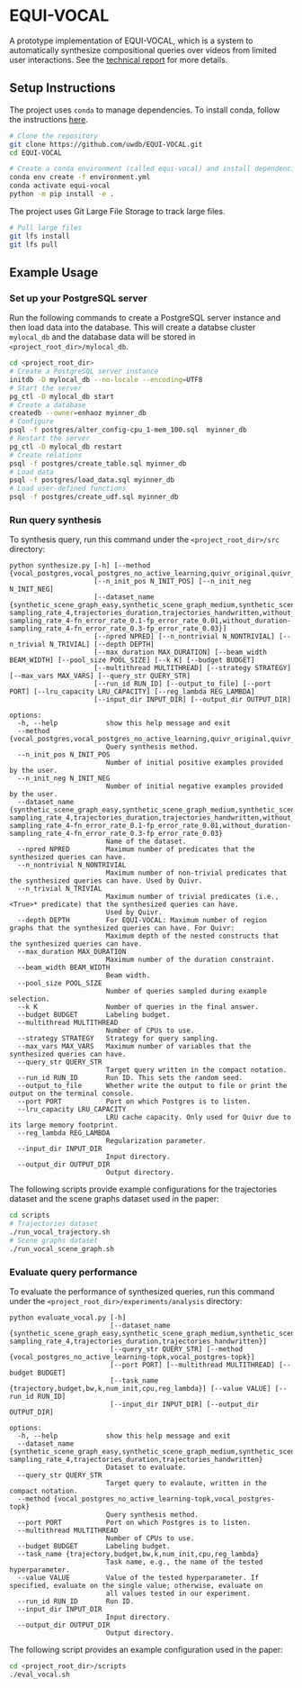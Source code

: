 # EQUI-VOCAL

A prototype implementation of EQUI-VOCAL, which is a system to automatically synthesize compositional queries over videos from limited user interactions. See the [technical report](https://arxiv.org/abs/2301.00929) for more details.

## Setup Instructions

The project uses `conda` to manage dependencies. To install conda, follow the instructions [here](https://docs.conda.io/projects/conda/en/latest/user-guide/install/).

```sh
# Clone the repository
git clone https://github.com/uwdb/EQUI-VOCAL.git
cd EQUI-VOCAL

# Create a conda environment (called equi-vocal) and install dependencies
conda env create -f environment.yml
conda activate equi-vocal
python -m pip install -e .
```

The project uses Git Large File Storage to track large files.

```sh
# Pull large files
git lfs install
git lfs pull
```

## Example Usage

### Set up your PostgreSQL server
Run the following commands to create a PostgreSQL server instance and then load data into the database. This will create a databse cluster `mylocal_db` and the database data will be stored in `<project_root_dir>/mylocal_db`.

```sh
cd <project_root_dir>
# Create a PostgreSQL server instance
initdb -D mylocal_db --no-locale --encoding=UTF8
# Start the server
pg_ctl -D mylocal_db start
# Create a database
createdb --owner=enhaoz myinner_db
# Configure
psql -f postgres/alter_config-cpu_1-mem_100.sql  myinner_db
# Restart the server
pg_ctl -D mylocal_db restart
# Create relations
psql -f postgres/create_table.sql myinner_db
# Load data
psql -f postgres/load_data.sql myinner_db
# Load user-defined functions
psql -f postgres/create_udf.sql myinner_db
```

### Run query synthesis
To synthesis query, run this command under the `<project_root_dir>/src` directory:

```buildoutcfg
python synthesize.py [-h] [--method {vocal_postgres,vocal_postgres_no_active_learning,quivr_original,quivr_original_no_kleene}]
                     [--n_init_pos N_INIT_POS] [--n_init_neg N_INIT_NEG]
                     [--dataset_name {synthetic_scene_graph_easy,synthetic_scene_graph_medium,synthetic_scene_graph_hard,without_duration-sampling_rate_4,trajectories_duration,trajectories_handwritten,without_duration-sampling_rate_4-fn_error_rate_0.1-fp_error_rate_0.01,without_duration-sampling_rate_4-fn_error_rate_0.3-fp_error_rate_0.03}]
                     [--npred NPRED] [--n_nontrivial N_NONTRIVIAL] [--n_trivial N_TRIVIAL] [--depth DEPTH]
                     [--max_duration MAX_DURATION] [--beam_width BEAM_WIDTH] [--pool_size POOL_SIZE] [--k K] [--budget BUDGET]
                     [--multithread MULTITHREAD] [--strategy STRATEGY] [--max_vars MAX_VARS] [--query_str QUERY_STR]
                     [--run_id RUN_ID] [--output_to_file] [--port PORT] [--lru_capacity LRU_CAPACITY] [--reg_lambda REG_LAMBDA]
                     [--input_dir INPUT_DIR] [--output_dir OUTPUT_DIR]

options:
  -h, --help            show this help message and exit
  --method {vocal_postgres,vocal_postgres_no_active_learning,quivr_original,quivr_original_no_kleene}
                        Query synthesis method.
  --n_init_pos N_INIT_POS
                        Number of initial positive examples provided by the user.
  --n_init_neg N_INIT_NEG
                        Number of initial negative examples provided by the user.
  --dataset_name {synthetic_scene_graph_easy,synthetic_scene_graph_medium,synthetic_scene_graph_hard,without_duration-sampling_rate_4,trajectories_duration,trajectories_handwritten,without_duration-sampling_rate_4-fn_error_rate_0.1-fp_error_rate_0.01,without_duration-sampling_rate_4-fn_error_rate_0.3-fp_error_rate_0.03}
                        Name of the dataset.
  --npred NPRED         Maximum number of predicates that the synthesized queries can have.
  --n_nontrivial N_NONTRIVIAL
                        Maximum number of non-trivial predicates that the synthesized queries can have. Used by Quivr.
  --n_trivial N_TRIVIAL
                        Maximum number of trivial predicates (i.e., <True>* predicate) that the synthesized queries can have.
                        Used by Quivr.
  --depth DEPTH         For EQUI-VOCAL: Maximum number of region graphs that the synthesized queries can have. For Quivr:
                        Maximum depth of the nested constructs that the synthesized queries can have.
  --max_duration MAX_DURATION
                        Maximum number of the duration constraint.
  --beam_width BEAM_WIDTH
                        Beam width.
  --pool_size POOL_SIZE
                        Number of queries sampled during example selection.
  --k K                 Number of queries in the final answer.
  --budget BUDGET       Labeling budget.
  --multithread MULTITHREAD
                        Number of CPUs to use.
  --strategy STRATEGY   Strategy for query sampling.
  --max_vars MAX_VARS   Maximum number of variables that the synthesized queries can have.
  --query_str QUERY_STR
                        Target query written in the compact notation.
  --run_id RUN_ID       Run ID. This sets the random seed.
  --output_to_file      Whether write the output to file or print the output on the terminal console.
  --port PORT           Port on which Postgres is to listen.
  --lru_capacity LRU_CAPACITY
                        LRU cache capacity. Only used for Quivr due to its large memory footprint.
  --reg_lambda REG_LAMBDA
                        Regularization parameter.
  --input_dir INPUT_DIR
                        Input directory.
  --output_dir OUTPUT_DIR
                        Output directory.
```

The following scripts provide example configurations for the trajectories dataset and the scene graphs dataset used in the paper:

```sh
cd scripts
# Trajectories dataset
./run_vocal_trajectory.sh
# Scene graphs dataset
./run_vocal_scene_graph.sh
```

### Evaluate query performance
To evaluate the performance of synthesized queries, run this command under the `<project_root_dir>/experiments/analysis` directory:
```buildoutcfg
python evaluate_vocal.py [-h]
                         [--dataset_name {synthetic_scene_graph_easy,synthetic_scene_graph_medium,synthetic_scene_graph_hard,without_duration-sampling_rate_4,trajectories_duration,trajectories_handwritten}]
                         [--query_str QUERY_STR] [--method {vocal_postgres_no_active_learning-topk,vocal_postgres-topk}]
                         [--port PORT] [--multithread MULTITHREAD] [--budget BUDGET]
                         [--task_name {trajectory,budget,bw,k,num_init,cpu,reg_lambda}] [--value VALUE] [--run_id RUN_ID]
                         [--input_dir INPUT_DIR] [--output_dir OUTPUT_DIR]

options:
  -h, --help            show this help message and exit
  --dataset_name {synthetic_scene_graph_easy,synthetic_scene_graph_medium,synthetic_scene_graph_hard,without_duration-sampling_rate_4,trajectories_duration,trajectories_handwritten}
                        Dataset to evaluate.
  --query_str QUERY_STR
                        Target query to evalaute, written in the compact notation.
  --method {vocal_postgres_no_active_learning-topk,vocal_postgres-topk}
                        Query synthesis method.
  --port PORT           Port on which Postgres is to listen.
  --multithread MULTITHREAD
                        Number of CPUs to use.
  --budget BUDGET       Labeling budget.
  --task_name {trajectory,budget,bw,k,num_init,cpu,reg_lambda}
                        Task name, e.g., the name of the tested hyperparameter.
  --value VALUE         Value of the tested hyperparameter. If specified, evaluate on the single value; otherwise, evaluate on
                        all values tested in our experiment.
  --run_id RUN_ID       Run ID.
  --input_dir INPUT_DIR
                        Input directory.
  --output_dir OUTPUT_DIR
                        Output directory.
```
The following script provides an example configuration used in the paper:
```sh
cd <project_root_dir>/scripts
./eval_vocal.sh
```